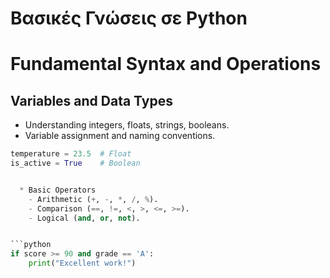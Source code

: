 # Βασικές Γνώσεις σε Python


# Fundamental Syntax and Operations

## Variables and Data Types
- Understanding integers, floats, strings, booleans.
- Variable assignment and naming conventions.

```python
temperature = 23.5  # Float
is_active = True    # Boolean


  * Basic Operators
	- Arithmetic (+, -, *, /, %).
	- Comparison (==, !=, <, >, <=, >=).
	- Logical (and, or, not).


```python
if score >= 90 and grade == 'A':
    print("Excellent work!")
